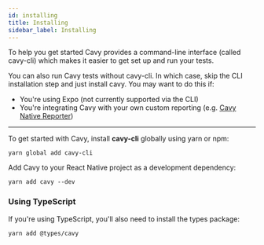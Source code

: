 ```yaml
---
id: installing
title: Installing
sidebar_label: Installing
---
```


To help you get started Cavy provides a command-line interface (called
cavy-cli) which makes it easier to get set up and run your tests.

You can also run Cavy tests without cavy-cli. In which case, skip the CLI
installation step and just install cavy. You may want to do this if:

- You're using Expo (not currently supported via the CLI)
- You're integrating Cavy with your own custom reporting (e.g. [Cavy Native Reporter](../guides/cavy-native-reporter/installing-and-usage))

---

To get started with Cavy, install **cavy-cli** globally using yarn or npm:

    yarn global add cavy-cli

Add Cavy to your React Native project as a development dependency:

    yarn add cavy --dev

### Using TypeScript

If you're using TypeScript, you'll also need to install the types package:

    yarn add @types/cavy
